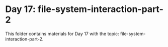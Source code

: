 # Day 17: file-system-interaction-part-2

This folder contains materials for Day 17 with the topic: file-system-interaction-part-2.
